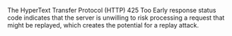 The HyperText Transfer Protocol (HTTP) 425 Too Early
response status code indicates that the server is unwilling to risk processing a request
that might be replayed, which creates the potential for a replay attack.
